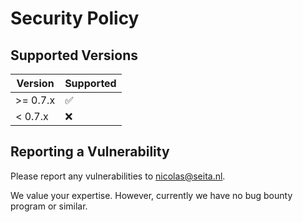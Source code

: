 # Security Policy

## Supported Versions

| Version | Supported          |
| ------- | ------------------ |
| >= 0.7.x  | :white_check_mark: |
| < 0.7.x   | :x:                |

## Reporting a Vulnerability

Please report any vulnerabilities to nicolas@seita.nl.

We value your expertise. However, currently we have no bug bounty program or similar.
